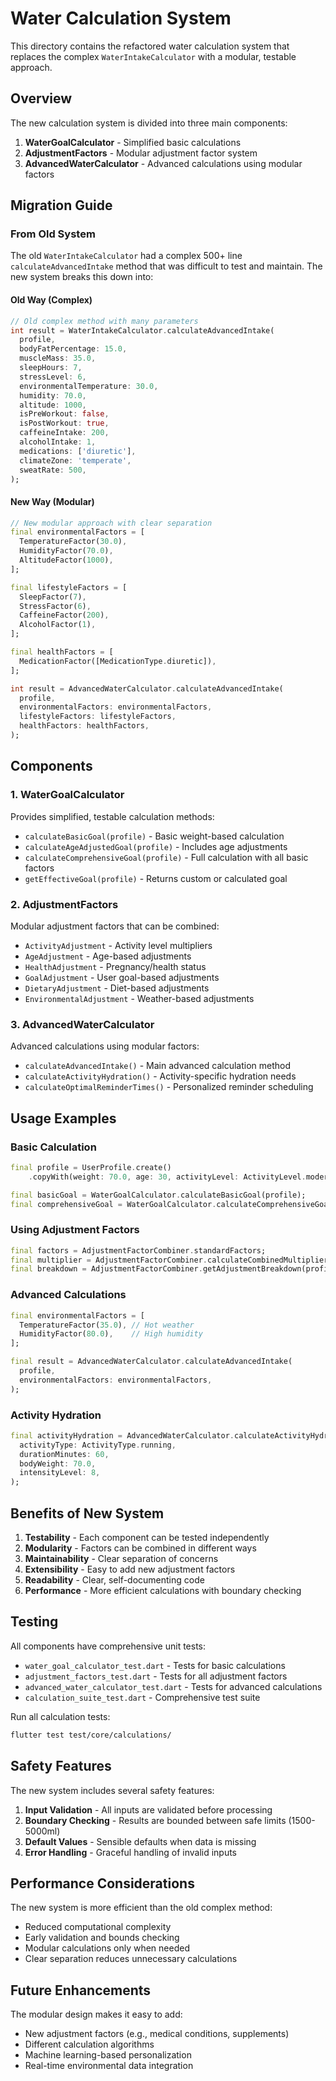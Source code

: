 # Water Calculation System

This directory contains the refactored water calculation system that replaces the complex `WaterIntakeCalculator` with a modular, testable approach.

## Overview

The new calculation system is divided into three main components:

1. **WaterGoalCalculator** - Simplified basic calculations
2. **AdjustmentFactors** - Modular adjustment factor system
3. **AdvancedWaterCalculator** - Advanced calculations using modular factors

## Migration Guide

### From Old System

The old `WaterIntakeCalculator` had a complex 500+ line `calculateAdvancedIntake` method that was difficult to test and maintain. The new system breaks this down into:

#### Old Way (Complex)
```dart
// Old complex method with many parameters
int result = WaterIntakeCalculator.calculateAdvancedIntake(
  profile,
  bodyFatPercentage: 15.0,
  muscleMass: 35.0,
  sleepHours: 7,
  stressLevel: 6,
  environmentalTemperature: 30.0,
  humidity: 70.0,
  altitude: 1000,
  isPreWorkout: false,
  isPostWorkout: true,
  caffeineIntake: 200,
  alcoholIntake: 1,
  medications: ['diuretic'],
  climateZone: 'temperate',
  sweatRate: 500,
);
```

#### New Way (Modular)
```dart
// New modular approach with clear separation
final environmentalFactors = [
  TemperatureFactor(30.0),
  HumidityFactor(70.0),
  AltitudeFactor(1000),
];

final lifestyleFactors = [
  SleepFactor(7),
  StressFactor(6),
  CaffeineFactor(200),
  AlcoholFactor(1),
];

final healthFactors = [
  MedicationFactor([MedicationType.diuretic]),
];

int result = AdvancedWaterCalculator.calculateAdvancedIntake(
  profile,
  environmentalFactors: environmentalFactors,
  lifestyleFactors: lifestyleFactors,
  healthFactors: healthFactors,
);
```

## Components

### 1. WaterGoalCalculator

Provides simplified, testable calculation methods:

- `calculateBasicGoal(profile)` - Basic weight-based calculation
- `calculateAgeAdjustedGoal(profile)` - Includes age adjustments
- `calculateComprehensiveGoal(profile)` - Full calculation with all basic factors
- `getEffectiveGoal(profile)` - Returns custom or calculated goal

### 2. AdjustmentFactors

Modular adjustment factors that can be combined:

- `ActivityAdjustment` - Activity level multipliers
- `AgeAdjustment` - Age-based adjustments
- `HealthAdjustment` - Pregnancy/health status
- `GoalAdjustment` - User goal-based adjustments
- `DietaryAdjustment` - Diet-based adjustments
- `EnvironmentalAdjustment` - Weather-based adjustments

### 3. AdvancedWaterCalculator

Advanced calculations using modular factors:

- `calculateAdvancedIntake()` - Main advanced calculation method
- `calculateActivityHydration()` - Activity-specific hydration needs
- `calculateOptimalReminderTimes()` - Personalized reminder scheduling

## Usage Examples

### Basic Calculation
```dart
final profile = UserProfile.create()
    .copyWith(weight: 70.0, age: 30, activityLevel: ActivityLevel.moderatelyActive);

final basicGoal = WaterGoalCalculator.calculateBasicGoal(profile);
final comprehensiveGoal = WaterGoalCalculator.calculateComprehensiveGoal(profile);
```

### Using Adjustment Factors
```dart
final factors = AdjustmentFactorCombiner.standardFactors;
final multiplier = AdjustmentFactorCombiner.calculateCombinedMultiplier(profile);
final breakdown = AdjustmentFactorCombiner.getAdjustmentBreakdown(profile);
```

### Advanced Calculations
```dart
final environmentalFactors = [
  TemperatureFactor(35.0), // Hot weather
  HumidityFactor(80.0),    // High humidity
];

final result = AdvancedWaterCalculator.calculateAdvancedIntake(
  profile,
  environmentalFactors: environmentalFactors,
);
```

### Activity Hydration
```dart
final activityHydration = AdvancedWaterCalculator.calculateActivityHydration(
  activityType: ActivityType.running,
  durationMinutes: 60,
  bodyWeight: 70.0,
  intensityLevel: 8,
);
```

## Benefits of New System

1. **Testability** - Each component can be tested independently
2. **Modularity** - Factors can be combined in different ways
3. **Maintainability** - Clear separation of concerns
4. **Extensibility** - Easy to add new adjustment factors
5. **Readability** - Clear, self-documenting code
6. **Performance** - More efficient calculations with boundary checking

## Testing

All components have comprehensive unit tests:

- `water_goal_calculator_test.dart` - Tests for basic calculations
- `adjustment_factors_test.dart` - Tests for all adjustment factors
- `advanced_water_calculator_test.dart` - Tests for advanced calculations
- `calculation_suite_test.dart` - Comprehensive test suite

Run all calculation tests:
```bash
flutter test test/core/calculations/
```

## Safety Features

The new system includes several safety features:

1. **Input Validation** - All inputs are validated before processing
2. **Boundary Checking** - Results are bounded between safe limits (1500-5000ml)
3. **Default Values** - Sensible defaults when data is missing
4. **Error Handling** - Graceful handling of invalid inputs

## Performance Considerations

The new system is more efficient than the old complex method:

- Reduced computational complexity
- Early validation and bounds checking
- Modular calculations only when needed
- Clear separation reduces unnecessary calculations

## Future Enhancements

The modular design makes it easy to add:

- New adjustment factors (e.g., medical conditions, supplements)
- Different calculation algorithms
- Machine learning-based personalization
- Real-time environmental data integration